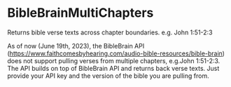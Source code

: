 # BibleBrainMultiChapters
Returns bible verse texts across chapter boundaries. e.g. John 1:51-2:3

As of now (June 19th, 2023), the BibleBrain API (https://www.faithcomesbyhearing.com/audio-bible-resources/bible-brain) does not support pulling verses from multiple chapters, e.g.John 1:51-2:3. The API builds on top of BibleBrain API and returns back verse texts.
Just provide your API key and the version of the bible you are pulling from.
